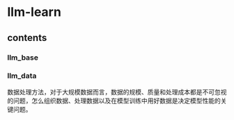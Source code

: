 # llm-learn

## contents
### llm_base



### llm_data
数据处理方法，对于大规模数据而言，数据的规模、质量和处理成本都是不可忽视的问题，怎么组织数据、处理数据以及在模型训练中用好数据是决定模型性能的关键问题。




